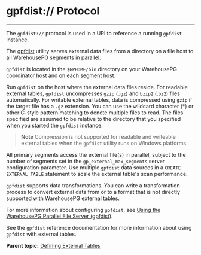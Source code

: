 # gpfdist:// Protocol
---

The `gpfdist://` protocol is used in a URI to reference a running `gpfdist` instance.

The [gpfdist](../../utility_guide/ref/gpfdist.html) utility serves external data files from a directory on a file host to all WarehousePG segments in parallel.

`gpfdist` is located in the `$GPHOME/bin` directory on your WarehousePG coordinator host and on each segment host.

Run `gpfdist` on the host where the external data files reside. For readable external tables, `gpfdist` uncompresses `gzip` \(`.gz`\) and `bzip2` \(.`bz2`\) files automatically. For writable external tables, data is compressed using `gzip` if the target file has a `.gz` extension. You can use the wildcard character \(\*\) or other C-style pattern matching to denote multiple files to read. The files specified are assumed to be relative to the directory that you specified when you started the `gpfdist` instance.

> **Note** Compression is not supported for readable and writeable external tables when the `gpfdist` utility runs on Windows platforms.

All primary segments access the external file\(s\) in parallel, subject to the number of segments set in the `gp_external_max_segments` server configuration parameter. Use multiple `gpfdist` data sources in a `CREATE EXTERNAL TABLE` statement to scale the external table's scan performance.

`gpfdist` supports data transformations. You can write a transformation process to convert external data from or to a format that is not directly supported with WarehousePG external tables.

For more information about configuring `gpfdist`, see [Using the WarehousePG Parallel File Server \(gpfdist\)](using-gpfdist.html).

See the `gpfdist` reference documentation for more information about using `gpfdist` with external tables.

**Parent topic:** [Defining External Tables](../external/external-tables.html)

